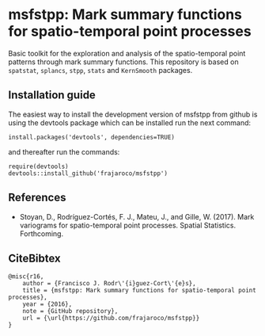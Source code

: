 # msfstpp: Mark summary functions for spatio-temporal point processes

Basic toolkit for the exploration and analysis of the spatio-temporal point patterns through mark summary functions. This repository is based on `spatstat`, `splancs`, `stpp`, `stats` and `KernSmooth` packages.

## Installation guide

The easiest way to install the development version of msfstpp from github is using the devtools package which can be installed run the next command:
```
install.packages('devtools', dependencies=TRUE)
```
and thereafter run the commands:
```
require(devtools)
devtools::install_github('frajaroco/msfstpp')
```

## References
- Stoyan, D., Rodríguez-Cortés, F. J., Mateu, J., and Gille, W. (2017). Mark variograms for spatio-temporal point processes. Spatial Statistics. Forthcoming.

## CiteBibtex
```
@misc{r16,
	author = {Francisco J. Rodr\'{i}guez-Cort\'{e}s},
	title = {msfstpp: Mark summary functions for spatio-temporal point processes},
	year = {2016},
	note = {GitHub repository},
	url = {\url{https://github.com/frajaroco/msfstpp}}
}

```
